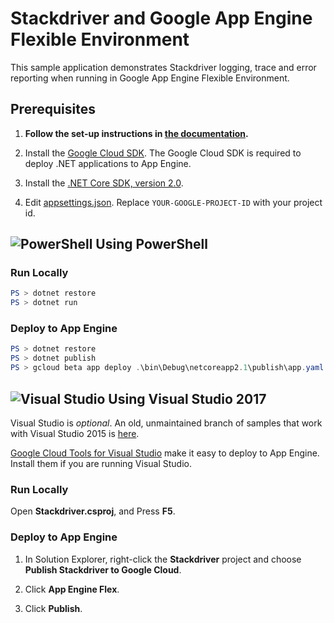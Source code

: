 # Stackdriver and Google App Engine Flexible Environment

This sample application demonstrates Stackdriver logging, trace and error reporting
when running in Google App Engine Flexible Environment.

## Prerequisites

1.  **Follow the set-up instructions in [the documentation](https://cloud.google.com/dotnet/docs/setup).**

2.  Install the [Google Cloud SDK](https://cloud.google.com/sdk/).  The Google Cloud SDK
    is required to deploy .NET applications to App Engine.

2.  Install the [.NET Core SDK, version 2.0](https://github.com/dotnet/core/blob/master/release-notes/download-archives/2.0.5-download.md).

5.  Edit [appsettings.json](appsettings.json).  Replace `YOUR-GOOGLE-PROJECT-ID` with your project id.


## ![PowerShell](../.resources/powershell.png) Using PowerShell

### Run Locally

```psm1
PS > dotnet restore
PS > dotnet run
```

### Deploy to App Engine

```psm1
PS > dotnet restore
PS > dotnet publish
PS > gcloud beta app deploy .\bin\Debug\netcoreapp2.1\publish\app.yaml
```


## ![Visual Studio](../.resources/visual-studio.png) Using Visual Studio 2017

Visual Studio is *optional*.  An old, unmaintained branch of samples that work
with Visual Studio 2015 is
[here](https://github.com/GoogleCloudPlatform/dotnet-docs-samples/tree/vs2015).

[Google Cloud Tools for Visual Studio](
https://marketplace.visualstudio.com/items?itemName=GoogleCloudTools.GoogleCloudPlatformExtensionforVisualStudio)
make it easy to deploy to App Engine.  Install them if you are running Visual Studio.

### Run Locally

Open **Stackdriver.csproj**, and Press **F5**.

### Deploy to App Engine

1.  In Solution Explorer, right-click the **Stackdriver** project and choose **Publish Stackdriver to Google Cloud**.

2.  Click **App Engine Flex**.

3.  Click **Publish**.
